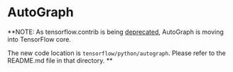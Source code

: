 # AutoGraph

**NOTE: As tensorflow.contrib is being
[deprecated](https://github.com/uve/community/pull/18), AutoGraph is
moving into TensorFlow core.

The new code location is `tensorflow/python/autograph`. Please refer to the
README.md file in that directory.
**
